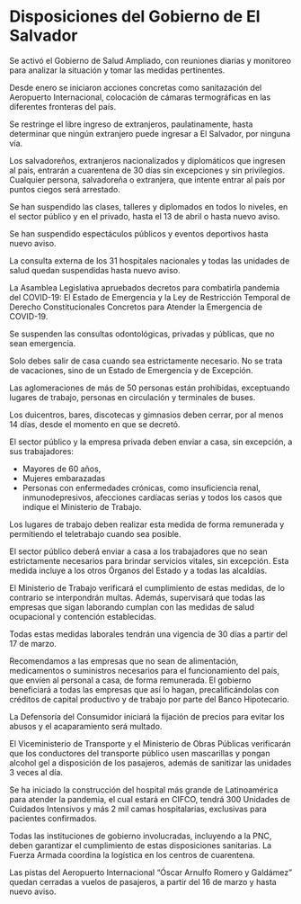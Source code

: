 # Disposiciones del Gobierno de El Salvador

Se activó el Gobierno de Salud Ampliado, con reuniones diarias y monitoreo para analizar la situación y tomar las medidas pertinentes.

Desde enero se iniciaron acciones concretas como sanitazación del Aeropuerto Internacional, colocación de cámaras termográficas en las diferentes fronteras del país.

Se restringe el libre ingreso de extranjeros, paulatinamente, hasta determinar que ningún extranjero puede ingresar a El Salvador, por ninguna vía.

Los salvadoreños, extranjeros nacionalizados y diplomáticos que ingresen al país, entrarán a cuarentena de 30 días sin excepciones y sin privilegios. Cualquier persona, salvadoreña o extranjera, que intente entrar al país por puntos ciegos será arrestado.

Se han suspendido las clases, talleres y diplomados en todos lo niveles, en el sector público y en el privado, hasta el 13 de abril o hasta nuevo aviso.

Se han suspendido espectáculos públicos y eventos deportivos hasta nuevo aviso.

La consulta externa de los 31 hospitales nacionales y todas las unidades de salud quedan suspendidas hasta nuevo aviso.

La Asamblea Legislativa apruebados decretos para combatirla pandemia del COVID-19: El Estado de Emergencia y la Ley de Restricción Temporal de Derecho Constitucionales Concretos para Atender la Emergencia de COVID-19.

Se suspenden las consultas odontológicas, privadas y públicas, que no sean emergencia.

Solo debes salir de casa cuando sea estrictamente necesario. No se trata de vacaciones, sino de un Estado de Emergencia y de Excepción.

Las aglomeraciones de más de 50 personas están prohibidas, exceptuando lugares de trabajo, personas en circulación y terminales de buses.

Los duicentros, bares, discotecas y gimnasios deben cerrar, por al menos 14 días, desde el momento en que se decretó.

El sector público y la empresa privada deben enviar a casa, sin excepción, a sus trabajadores:
- Mayores de 60 años,
- Mujeres embarazadas
- Personas con enfermedades crónicas, como insuficiencia renal, inmunodepresivos, afecciones cardíacas serias y todos los casos que indique el Ministerio de Trabajo.

Los lugares de trabajo deben realizar esta medida de forma remunerada y permitiendo el teletrabajo cuando sea posible.

El sector público deberá enviar a casa a los trabajadores que no sean  estrictamente necesarios​ para brindar servicios vitales, sin excepción. Esta medida incluye a los otros Órganos del Estado y a todas las alcaldías.

El Ministerio de Trabajo verificará el cumplimiento de estas medidas, de lo contrario se interpondrán multas. Además, supervisará que todas las empresas que sigan laborando cumplan con las medidas de salud ocupacional y contención establecidas.

Todas estas medidas laborales tendrán una vigencia de 30 días a partir del 17 de marzo.

Recomendamos a las empresas que no sean de alimentación, medicamentos o suministros necesarios para el funcionamiento del país, que envíen al personal a casa, de forma remunerada. El gobierno beneficiará a todas las empresas que así lo hagan, precalificándolas con créditos de capital productivo y de trabajo por parte del Banco Hipotecario.

La Defensoría del Consumidor iniciará la fijación de precios para evitar los abusos y el acaparamiento será multado.

El Viceministerio de Transporte y el Ministerio de Obras Públicas verificarán que los conductores del transporte público usen mascarillas y pongan alcohol gel a disposición de los pasajeros, además de sanitizar las unidades 3 veces al día.

Se ha iniciado la construcción del hospital más grande de Latinoamérica para atender la pandemia, el cual estará en CIFCO, tendrá 300 Unidades de Cuidados Intensivos y más 2 mil camas hospitalarias, exclusivas para pacientes confirmados.

Todas las instituciones de gobierno involucradas, incluyendo a la PNC, deben garantizar el cumplimiento de estas disposiciones sanitarias. La Fuerza Armada coordina la logística en los centros de cuarentena.

Las pistas del Aeropuerto Internacional “Óscar Arnulfo Romero y Galdámez” quedan cerradas a vuelos de pasajeros, a partir del 16 de marzo y hasta nuevo aviso.